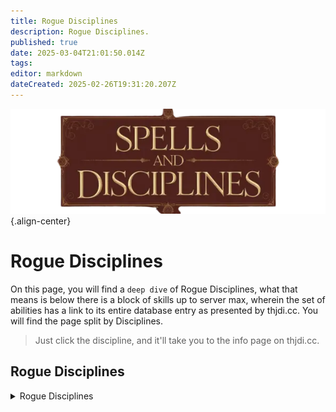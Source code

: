 ```yaml
---
title: Rogue Disciplines
description: Rogue Disciplines.
published: true
date: 2025-03-04T21:01:50.014Z
tags: 
editor: markdown
dateCreated: 2025-02-26T19:31:20.207Z
---
```


![spellsdisciplines.webp](/classes-and-abilities/spellsdisciplines.webp){.align-center}

# Rogue Disciplines

On this page, you will find a `deep dive` of Rogue Disciplines, what that means is below there is a block of skills up to server max, wherein the set of abilities has a link to its entire database entry as presented by thjdi.cc. You will find the page split by Disciplines.

> Just click the discipline, and it'll take you to the info page on thjdi.cc.

## Rogue Disciplines
<details>
	<summary> Rogue Disciplines </summary>

|Discipline Name|Level|
|---|---|
|<a href="https://www.thjdi.cc/spell/5225" target="_blank">Throw Stone</a>|1|
|<a href="https://www.thjdi.cc/spell/25060" target="_blank">Elbow Strike</a>|5|
|<a href="https://www.thjdi.cc/spell/4721" target="_blank">Focused Will Discipline</a>|10|
|<a href="https://www.thjdi.cc/spell/4659" target="_blank">Sneak Attack</a>|20|
|<a href="https://www.thjdi.cc/spell/4585" target="_blank">Resistant Discipline</a>|30|
|<a href="https://www.thjdi.cc/spell/4587" target="_blank">Fearless Discipline</a>|40|
|<a href="https://www.thjdi.cc/spell/4685" target="_blank">Thief's Vengeance</a>|52|
|<a href="https://www.thjdi.cc/spell/4673" target="_blank">Counterattack Discipline</a>|53|
|<a href="https://www.thjdi.cc/spell/4505" target="_blank">Deadeye Discipline</a>|54|
|<a href="https://www.thjdi.cc/spell/4515" target="_blank">Nimble Discipline</a>|55|
|<a href="https://www.thjdi.cc/spell/8922" target="_blank">Poison Spurs Trap</a>|55|
|<a href="https://www.thjdi.cc/spell/4517" target="_blank">Kinesthetics Discipline</a>|57|
|<a href="https://www.thjdi.cc/spell/4677" target="_blank">Blinding Speed Discipline</a>|58|
|<a href="https://www.thjdi.cc/spell/4676" target="_blank">Duelist Discipline</a>|59|
|<a href="https://www.thjdi.cc/spell/6751" target="_blank">Rogue's Ploy</a>|61|
|<a href="https://www.thjdi.cc/spell/4696" target="_blank">Weapon Affinity Discipline</a>|61|
|<a href="https://www.thjdi.cc/spell/4686" target="_blank">Assassin's Strike</a>|63|
|<a href="https://www.thjdi.cc/spell/4694" target="_blank">Deadly Precision Discipline</a>|63|
|<a href="https://www.thjdi.cc/spell/4687" target="_blank">Healing Will Discipline</a>|63|
|<a href="https://www.thjdi.cc/spell/5018" target="_blank">Ancient: Chaos Strike</a>|65|
|<a href="https://www.thjdi.cc/spell/6197" target="_blank">Frenzied Stabbing Discipline</a>|65|
|<a href="https://www.thjdi.cc/spell/5017" target="_blank">Kyv Strike</a>|65|
|<a href="https://www.thjdi.cc/spell/4695" target="_blank">Twisted Chance Discipline</a>|65|

</details>